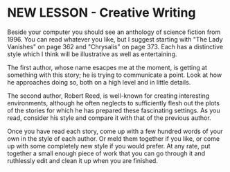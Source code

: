 # NEW LESSON - Creative Writing 

Beside your computer you should see an anthology of science fiction from 1996.  You can read whatever you like, but I suggest starting with "The Lady Vanishes" on page 362 and "Chrysalis" on page 373.  Each has a distinctive style which I think will be illustrative as well as entertaining.

The first author, whose name esacpes me at the moment, is getting at something with this story; he is trying to communicate a point.  Look at how he approaches doing so, both on a high level and in little details.

The second author, Robert Reed, is well-known for creating interesting environments, although he often neglects to sufficiently flesh out the plots of the stories for which he has prepared these fascinating settings.  As you read, consider his style and compare it with that of the previous author.

Once you have read each story, come up with a few hundred words of your own in the style of each author.  Or meld them together if you like, or come up with some completely new style if you would prefer.  At any rate, put together a small enough piece of work that you can go through it and ruthlessly edit and clean it up when you are finished.

